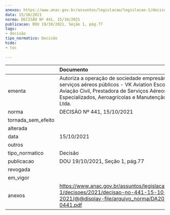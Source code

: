 ```yaml
---
anexos: https://www.anac.gov.br/assuntos/legislacao/legislacao-1/decisoes/2021/decisao-no-441-15-10-2021/@@display-file/arquivo_norma/DA2021-0441.pdf
data: 15/10/2021
norma: DECISÃO Nº 441, 15/10/2021
publicacao: DOU 19/10/2021, Seção 1, pág.77
tags:
- decisão
tipo_normatico: Decisão
hide: 
- toc 
 
---
```


|                    | Documento                                                                                                                                                                                                 |
|:-------------------|:----------------------------------------------------------------------------------------------------------------------------------------------------------------------------------------------------------|
| ementa             | Autoriza a operação de sociedade empresária de serviços aéreos públicos - VK Aviation Escola de Aviação Civil, Prestadora de Serviços Aéreos Especializados, Aeroagrícolas e Manutenção Aeronáutica Ltda. |
| norma              | DECISÃO Nº 441, 15/10/2021                                                                                                                                                                                |
| tornada_sem_efeito |                                                                                                                                                                                                           |
| alterada           |                                                                                                                                                                                                           |
| data               | 15/10/2021                                                                                                                                                                                                |
| outros             |                                                                                                                                                                                                           |
| tipo_normatico     | Decisão                                                                                                                                                                                                   |
| publicacao         | DOU 19/10/2021, Seção 1, pág.77                                                                                                                                                                           |
| revogada           |                                                                                                                                                                                                           |
| em_vigor           |                                                                                                                                                                                                           |
| anexos             | https://www.anac.gov.br/assuntos/legislacao/legislacao-1/decisoes/2021/decisao-no-441-15-10-2021/@@display-file/arquivo_norma/DA2021-0441.pdf                                                             |